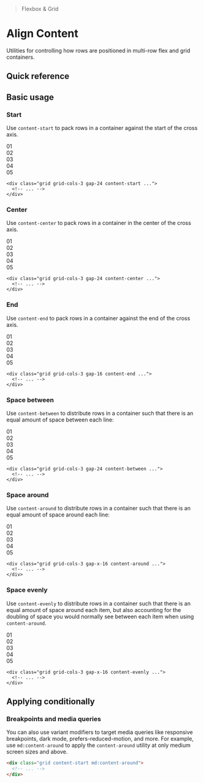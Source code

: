 > Flexbox & Grid

# Align Content
Utilities for controlling how rows are positioned in multi-row flex and grid containers.

## Quick reference

<qr-table />

## Basic usage

### Start
Use `content-start` to pack rows in a container against the start of the cross axis.

<example-container>
  <div class="ex-bg--striped ex-bg--purple grid grid-cols-3 gap-24 rounded-4 pb-64 content-start">
    <div class="pd-bg-purple-500 ex-box">01</div>
    <div class="pd-bg-purple-500 ex-box">02</div>
    <div class="pd-bg-purple-500 ex-box">03</div>
    <div class="pd-bg-purple-500 ex-box">04</div>
    <div class="pd-bg-purple-500 ex-box">05</div>
  </div>
</example-container>

```html{1}
<div class="grid grid-cols-3 gap-24 content-start ...">
  <!-- ... -->
</div>
```

### Center
Use `content-center` to pack rows in a container in the center of the cross axis.

<example-container>
  <div class="ex-bg--striped ex-bg--blue grid grid-cols-3 gap-24 rounded-4 py-32 content-center">
    <div class="pd-bg-blue-500 ex-box">01</div>
    <div class="pd-bg-blue-500 ex-box">02</div>
    <div class="pd-bg-blue-500 ex-box">03</div>
    <div class="pd-bg-blue-500 ex-box">04</div>
    <div class="pd-bg-blue-500 ex-box">05</div>
  </div>
</example-container>

```html{1}
<div class="grid grid-cols-3 gap-24 content-center ...">
  <!-- ... -->
</div>
```

### End
Use `content-end` to pack rows in a container against the end of the cross axis.

<example-container>
  <div class="ex-bg--striped ex-bg--pink grid grid-cols-3 gap-24 rounded-4 py-32 content-start">
    <div class="pd-bg-pink-500 ex-box">01</div>
    <div class="pd-bg-pink-500 ex-box">02</div>
    <div class="pd-bg-pink-500 ex-box">03</div>
    <div class="pd-bg-pink-500 ex-box">04</div>
    <div class="pd-bg-pink-500 ex-box">05</div>
  </div>
</example-container>

```html{1}
<div class="grid grid-cols-3 gap-16 content-end ...">
  <!-- ... -->
</div>
```

### Space between
Use `content-between` to distribute rows in a container such that there is an equal amount of space between each line:

<example-container>
  <div class="ex-bg--striped ex-bg--violet grid grid-cols-3 gap-24 rounded-4 content-start">
    <div class="pd-bg-violet-500 ex-box mb-64">01</div>
    <div class="pd-bg-violet-500 ex-box mb-64">02</div>
    <div class="pd-bg-violet-500 ex-box mb-64">03</div>
    <div class="pd-bg-violet-500 ex-box">04</div>
    <div class="pd-bg-violet-500 ex-box">05</div>
  </div>
</example-container>

```html{1}
<div class="grid grid-cols-3 gap-24 content-between ...">
  <!-- ... -->
</div>
```

### Space around
Use `content-around` to distribute rows in a container such that there is an equal amount of space around each line:

<example-container>
  <div class="ex-bg--striped ex-bg--cyan grid grid-cols-3 gap-x-24 content-start">
    <div class="pd-bg-cyan-500 ex-box my-32">01</div>
    <div class="pd-bg-cyan-500 ex-box my-32">02</div>
    <div class="pd-bg-cyan-500 ex-box my-32">03</div>
    <div class="pd-bg-cyan-500 ex-box my-32">04</div>
    <div class="pd-bg-cyan-500 ex-box my-32">05</div>
  </div>
</example-container>

```html{1}
<div class="grid grid-cols-3 gap-x-16 content-around ...">
  <!-- ... -->
</div>
```

### Space evenly
Use `content-evenly` to distribute rows in a container such that there is an equal amount of space around each item, but also accounting for the doubling of space you would normally see between each item when using `content-around`.

<example-container>
  <div class="ex-bg--striped ex-bg--indigo grid grid-cols-3 gap-x-24 content-start">
    <div class="pd-bg-indigo-500 ex-box my-24">01</div>
    <div class="pd-bg-indigo-500 ex-box my-24">02</div>
    <div class="pd-bg-indigo-500 ex-box my-24">03</div>
    <div class="pd-bg-indigo-500 ex-box mb-24">04</div>
    <div class="pd-bg-indigo-500 ex-box mb-24">05</div>
  </div>
</example-container>

```html{1}
<div class="grid grid-cols-3 gap-x-16 content-evenly ...">
  <!-- ... -->
</div>
```

## Applying conditionally

### Breakpoints and media queries
You can also use variant modifiers to target media queries like responsive breakpoints, dark mode, prefers-reduced-motion, and more.
For example, use `md:content-around` to apply the `content-around` utility at only medium screen sizes and above.

```html
<div class="grid content-start md:content-around">
  <!-- ... -->
</div>
```
